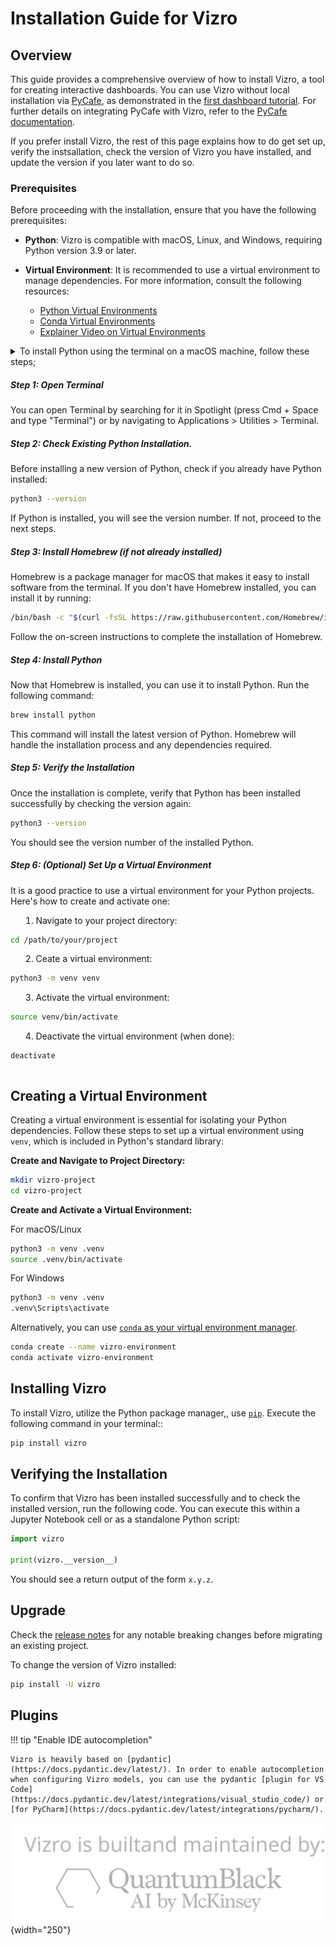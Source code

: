 # Installation Guide for Vizro

## Overview

This guide provides a comprehensive overview of how to install Vizro, a tool for creating interactive dashboards. You can use Vizro without local installation via [PyCafe](https://py.cafe/), as demonstrated in the [first dashboard tutorial](../tutorials/first-dashboard.md). For further details on integrating PyCafe with Vizro, refer to the [PyCafe documentation](https://py.cafe/docs/apps/vizro).

If you prefer install Vizro, the rest of this page explains how to do get set up, verify the instsallation, check the version of Vizro you have installed, and update the version if you later want to do so.

### Prerequisites

Before proceeding with the installation, ensure that you have the following prerequisites:

- **Python**: Vizro is compatible with macOS, Linux, and Windows, requiring Python version 3.9 or later.
- **Virtual Environment**: It is recommended to use a virtual environment to manage dependencies. For more information, consult the following resources:

  - [Python Virtual Environments](https://realpython.com/python-virtual-environments-a-primer/)
  - [Conda Virtual Environments](https://docs.conda.io/projects/conda/en/latest/user-guide/getting-started.html#starting-conda)
  - [Explainer Video on Virtual Environments](https://youtu.be/YKfAwIItO7M)

<details>

<summary>To install Python using the terminal on a macOS machine, follow these steps;<summary>

##### Step 1: Open Terminal

You can open Terminal by searching for it in Spotlight (press Cmd + Space and type "Terminal") or by navigating to Applications > Utilities > Terminal.

##### Step 2: Check Existing Python Installation.

Before installing a new version of Python, check if you already have Python installed:

```bash
python3 --version
```
If Python is installed, you will see the version number. If not, proceed to the next steps.

##### Step 3: Install Homebrew (if not already installed)

Homebrew is a package manager for macOS that makes it easy to install software from the terminal. If you don't have Homebrew installed, you can install it by running:

```bash
/bin/bash -c "$(curl -fsSL https://raw.githubusercontent.com/Homebrew/install/HEAD/install.sh)"
```
Follow the on-screen instructions to complete the installation of Homebrew.

##### Step 4: Install Python

Now that Homebrew is installed, you can use it to install Python. Run the following command:

```bash
brew install python
```

This command will install the latest version of Python. Homebrew will handle the installation process and any dependencies required.

##### Step 5: Verify the Installation

Once the installation is complete, verify that Python has been installed successfully by checking the version again:

```bash
python3 --version
```

You should see the version number of the installed Python.

##### Step 6: (Optional) Set Up a Virtual Environment

It is a good practice to use a virtual environment for your Python projects. Here's how to create and activate one:

1) Navigate to your project directory:

```bash
cd /path/to/your/project
```

2) Ceate a virtual environment:

```bash
python3 -m venv venv
```

3) Activate the virtual environment:

```bash
source venv/bin/activate
```

4) Deactivate the virtual environment (when done):

```bash
deactivate
```

</details>

## Creating a Virtual Environment

Creating a virtual environment is essential for isolating your Python dependencies. Follow these steps to set up a virtual environment using `venv`, which is included in Python's standard library:

**Create and Navigate to Project Directory:**

```bash
mkdir vizro-project
cd vizro-project
```

**Create and Activate a Virtual Environment:**

For macOS/Linux
```bash
python3 -m venv .venv
source .venv/bin/activate
```
For Windows
```bash
python3 -m venv .venv
.venv\Scripts\activate
```

Alternatively, you can use [`conda` as your virtual environment manager](https://docs.conda.io/projects/conda/en/latest/user-guide/install/).

```bash
conda create --name vizro-environment
conda activate vizro-environment
```

## Installing Vizro

To install Vizro, utilize the Python package manager,, use [`pip`](https://pip.pypa.io/en/stable/). Execute the following command in your terminal::

```bash
pip install vizro
```

## Verifying the Installation

To confirm that Vizro has been installed successfully and to check the installed version, run the following code. You can execute this within a Jupyter Notebook cell or as a standalone Python script:

```py
import vizro

print(vizro.__version__)
```

You should see a return output of the form `x.y.z`.

## Upgrade

Check the [release notes](https://github.com/mckinsey/vizro/blob/main/vizro-core/CHANGELOG.md) for any notable breaking changes before migrating an existing project.

To change the version of Vizro installed:

```bash
pip install -U vizro
```

## Plugins

!!! tip "Enable IDE autocompletion"

    Vizro is heavily based on [pydantic](https://docs.pydantic.dev/latest/). In order to enable autocompletion when configuring Vizro models, you can use the pydantic [plugin for VS Code](https://docs.pydantic.dev/latest/integrations/visual_studio_code/) or [for PyCharm](https://docs.pydantic.dev/latest/integrations/pycharm/).

![logo](../../assets/user_guides/install/logo_watermark_extended.svg){width="250"}
